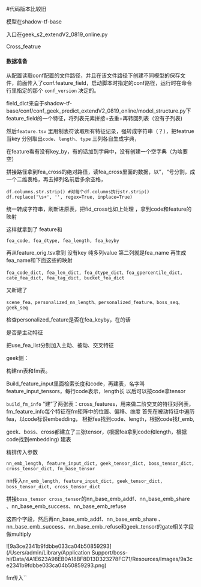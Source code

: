 #代码版本比较旧 

模型在shadow-tf-base 

入口在geek_s2_extendV2_0819_online.py



Cross_featrue



#### 数据准备

从配置读取conf配置的文件路径，并且在该文件路径下创建不同模型的保存文件，前面传入了conf.feature_field，启动脚本时指定的conf路径，运行时在命令行里指定的那个 `conf_version` 决定的。

field_dict来自于shadow-tf-base/conf/conf_geek_predict_extendV2_0819_online/model_structure.py下 feature_field的一个特征，将列表元素拼接+去重+再转回列表（没有子列表)

然后`feature.tsv` 里用制表符读取所有特征记录，强转成字符串（？），把featrue当key  分别取出`code`、`length`、`type` 三列各自生成字典，

在feature看有没有key_by，有的话加到字典中，没有创建一个空字典（为啥要空）

拼接路径拿到fea_cross的绝对路径，读fea_cross里面的数据，以”，“号分割，成一个二维表格，再去掉列名前后多余空格，

```
df.columns.str.strip() #对每个df.columns执行str.strip()
df.replace('\s+', '', regex=True, inplace=True)
```

统一转成字符串，刷新进原表，把fid_cross也如上处理 ，拿到code和feature的映射

这样就拿到了 feature和

```
fea_code, fea_dtype, fea_length, fea_keyby
```

再从feature_orig.tsv拿到 没有key 纯多列value  第二列就是fea_name 再生成fea_name和下面这些的映射

```
fea_code_dict, fea_len_dict, fea_dtype_dict、fea_gpercentile_dict, cate_fea_dict, fea_tag_dict, bucket_fea_dict
```

又新建了

```
scene_fea、personalized_nn_length、personalized_feature、boss_seq、geek_seq
```

检查personalized_feature是否在fea_keyby，在的话

是否是主动特征

把use_fea_list分别加入主动、被动、交叉特征

geek侧：

构建nn表和fm表。

Build_feature_input里面检索长度和code，再建表，名字叫feature_input_tensors，每行code表示，length长  以后可以按code拿tensor

`build_fm_info` “建”了两张表：cross_features，用来做二阶交叉的特征对列表，fm_feature_info每个特征在fm矩阵中的位置、偏移、维度 首先在被动特征中遍历fea，以code标识embedding， 根据fea找到code、length，根据code找f_emb,



geek、boss、cross都建立了三张tensor，(根据fea拿到code和length，根据code找到embedding)  建表





精排传入参数 

`nn_emb_length, feature_input_dict, geek_tensor_dict, boss_tensor_dict, cross_tensor_dict, fm_base_tensor`

nn传入`nn_emb_length, feature_input_dict, geek_tensor_dict, boss_tensor_dict, cross_tensor_dict`

拼接`boss_tensor cross_tensor`的nn_base_emb_addf、nn_base_emb_share 、nn_base_emb_success、nn_base_emb_refuse

这四个字段，然后再nn_base_emb_addf、nn_base_emb_share 、nn_base_emb_success、nn_base_emb_refuse和geek_tensor的gate相关字段做multiply



![9a3ce2341b9fdbbe033ca04b50859293](/Users/admin/Library/Application Support/boss-hi/Data/4A1E623A98EB0A18BF8D13D323278FC71/Resources/Images/9a3ce2341b9fdbbe033ca04b50859293.png)

fm传入``

